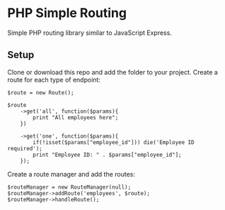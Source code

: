 # PHP Simple Routing
Simple PHP routing library similar to JavaScript Express.

## Setup
Clone or download this repo and add the folder to your project.
Create a route for each type of endpoint:
```
$route = new Route();

$route
	->get('all', function($params){
		print "All employees here";
	})

	->get('one', function($params){
		if(!isset($params["employee_id"])) die('Employee ID required');
		print "Employee ID: " . $params["employee_id"];
	});
```

Create a route manager and add the routes:
```
$routeManager = new RouteManager(null);
$routeManager->addRoute('employees', $route);
$routeManager->handleRoute();
```
